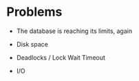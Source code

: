 # Problems

<!-- %% svg-grid: none -->
<!-- %% li-hides: 1    -->

* The database is reaching its limits, again

* Disk space

* Deadlocks / Lock Wait Timeout

* I/O
